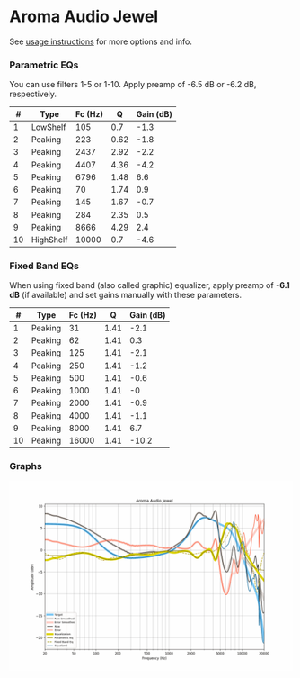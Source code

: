 # Aroma Audio Jewel
See [usage instructions](https://github.com/jaakkopasanen/AutoEq#usage) for more options and info.

### Parametric EQs
You can use filters 1-5 or 1-10. Apply preamp of -6.5 dB or -6.2 dB, respectively.

|   # | Type      |   Fc (Hz) |    Q |   Gain (dB) |
|-----|-----------|-----------|------|-------------|
|   1 | LowShelf  |       105 | 0.7  |        -1.3 |
|   2 | Peaking   |       223 | 0.62 |        -1.8 |
|   3 | Peaking   |      2437 | 2.92 |        -2.2 |
|   4 | Peaking   |      4407 | 4.36 |        -4.2 |
|   5 | Peaking   |      6796 | 1.48 |         6.6 |
|   6 | Peaking   |        70 | 1.74 |         0.9 |
|   7 | Peaking   |       145 | 1.67 |        -0.7 |
|   8 | Peaking   |       284 | 2.35 |         0.5 |
|   9 | Peaking   |      8666 | 4.29 |         2.4 |
|  10 | HighShelf |     10000 | 0.7  |        -4.6 |

### Fixed Band EQs
When using fixed band (also called graphic) equalizer, apply preamp of **-6.1 dB** (if available) and set gains manually with these parameters.

|   # | Type    |   Fc (Hz) |    Q |   Gain (dB) |
|-----|---------|-----------|------|-------------|
|   1 | Peaking |        31 | 1.41 |        -2.1 |
|   2 | Peaking |        62 | 1.41 |         0.3 |
|   3 | Peaking |       125 | 1.41 |        -2.1 |
|   4 | Peaking |       250 | 1.41 |        -1.2 |
|   5 | Peaking |       500 | 1.41 |        -0.6 |
|   6 | Peaking |      1000 | 1.41 |        -0   |
|   7 | Peaking |      2000 | 1.41 |        -0.9 |
|   8 | Peaking |      4000 | 1.41 |        -1.1 |
|   9 | Peaking |      8000 | 1.41 |         6.7 |
|  10 | Peaking |     16000 | 1.41 |       -10.2 |

### Graphs
![](./Aroma%20Audio%20Jewel.png)
